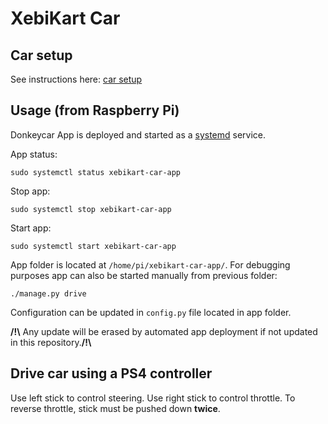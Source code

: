# XebiKart Car

## Car setup

See instructions here: [car setup](./xebikart-car-setup/readme.md)

## Usage (from Raspberry Pi)

Donkeycar App is deployed and started as a [systemd](https://fr.wikipedia.org/wiki/Systemd) service.

App status:
```
sudo systemctl status xebikart-car-app
```

Stop app:
```
sudo systemctl stop xebikart-car-app
```

Start app:
```
sudo systemctl start xebikart-car-app
```

App folder is located at `/home/pi/xebikart-car-app/`.
For debugging purposes app can also be started manually from previous folder:
```
./manage.py drive
```

Configuration can be updated in `config.py` file located in app folder.

**/!\\** Any update will be erased by automated app deployment if not updated in this repository.**/!\\**

## Drive car using a PS4 controller

Use left stick to control steering.
Use right stick to control throttle. To reverse throttle, stick must be pushed down **twice**.
